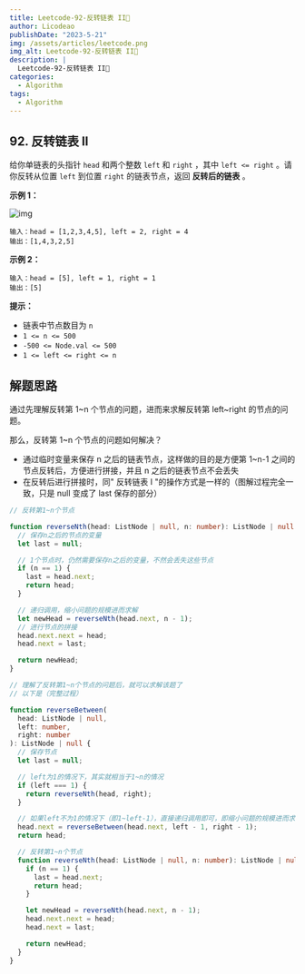 ```yaml
---
title: Leetcode-92-反转链表 II📌
author: Licodeao
publishDate: "2023-5-21"
img: /assets/articles/leetcode.png
img_alt: Leetcode-92-反转链表 II📌
description: |
  Leetcode-92-反转链表 II📌
categories:
  - Algorithm
tags:
  - Algorithm
---
```


## 92. 反转链表 II

给你单链表的头指针 `head` 和两个整数 `left` 和 `right` ，其中 `left <= right` 。请你反转从位置 `left` 到位置 `right` 的链表节点，返回 **反转后的链表** 。

**示例 1：**

![img](https://assets.leetcode.com/uploads/2021/02/19/rev2ex2.jpg)

```
输入：head = [1,2,3,4,5], left = 2, right = 4
输出：[1,4,3,2,5]
```

**示例 2：**

```
输入：head = [5], left = 1, right = 1
输出：[5]
```

**提示：**

- 链表中节点数目为 `n`
- `1 <= n <= 500`
- `-500 <= Node.val <= 500`
- `1 <= left <= right <= n`

## 解题思路

通过先理解反转第 1~n 个节点的问题，进而来求解反转第 left~right 的节点的问题。

那么，反转第 1~n 个节点的问题如何解决？

- 通过临时变量来保存 n 之后的链表节点，这样做的目的是方便第 1~n-1 之间的节点反转后，方便进行拼接，并且 n 之后的链表节点不会丢失
- 在反转后进行拼接时，同" 反转链表 I "的操作方式是一样的（图解过程完全一致，只是 null 变成了 last 保存的部分）

```typescript
// 反转第1~n个节点

function reverseNth(head: ListNode | null, n: number): ListNode | null {
  // 保存n之后的节点的变量
  let last = null;

  // 1个节点时，仍然需要保存n之后的变量，不然会丢失这些节点
  if (n == 1) {
    last = head.next;
    return head;
  }

  // 递归调用，缩小问题的规模进而求解
  let newHead = reverseNth(head.next, n - 1);
  // 进行节点的拼接
  head.next.next = head;
  head.next = last;

  return newHead;
}
```

```typescript
// 理解了反转第1~n个节点的问题后，就可以求解该题了
// 以下是（完整过程）

function reverseBetween(
  head: ListNode | null,
  left: number,
  right: number
): ListNode | null {
  // 保存节点
  let last = null;

  // left为1的情况下，其实就相当于1~n的情况
  if (left === 1) {
    return reverseNth(head, right);
  }

  // 如果left不为1的情况下（即1~left-1），直接递归调用即可，即缩小问题的规模进而求解
  head.next = reverseBetween(head.next, left - 1, right - 1);
  return head;

  // 反转第1~n个节点
  function reverseNth(head: ListNode | null, n: number): ListNode | null {
    if (n == 1) {
      last = head.next;
      return head;
    }

    let newHead = reverseNth(head.next, n - 1);
    head.next.next = head;
    head.next = last;

    return newHead;
  }
}
```
